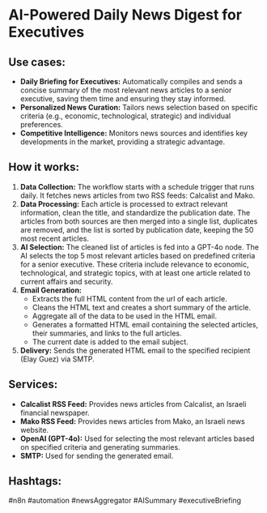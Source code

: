 # AI-Powered Daily News Digest for Executives

## Use cases:

- **Daily Briefing for Executives:** Automatically compiles and sends a concise summary of the most relevant news articles to a senior executive, saving them time and ensuring they stay informed.
- **Personalized News Curation:** Tailors news selection based on specific criteria (e.g., economic, technological, strategic) and individual preferences.
- **Competitive Intelligence:** Monitors news sources and identifies key developments in the market, providing a strategic advantage.

## How it works:

1.  **Data Collection:** The workflow starts with a schedule trigger that runs daily. It fetches news articles from two RSS feeds: Calcalist and Mako.
2.  **Data Processing:** Each article is processed to extract relevant information, clean the title, and standardize the publication date. The articles from both sources are then merged into a single list, duplicates are removed, and the list is sorted by publication date, keeping the 50 most recent articles.
3.  **AI Selection:** The cleaned list of articles is fed into a GPT-4o node. The AI selects the top 5 most relevant articles based on predefined criteria for a senior executive. These criteria include relevance to economic, technological, and strategic topics, with at least one article related to current affairs and security.
4.  **Email Generation:**
    -   Extracts the full HTML content from the url of each article.
    -   Cleans the HTML text and creates a short summary of the article.
    -   Aggregate all of the data to be used in the HTML email.
    -   Generates a formatted HTML email containing the selected articles, their summaries, and links to the full articles.
    -   The current date is added to the email subject.
5.  **Delivery:** Sends the generated HTML email to the specified recipient (Elay Guez) via SMTP.

## Services:

-   **Calcalist RSS Feed:** Provides news articles from Calcalist, an Israeli financial newspaper.
-   **Mako RSS Feed:** Provides news articles from Mako, an Israeli news website.
-   **OpenAI (GPT-4o):** Used for selecting the most relevant articles based on specified criteria and generating summaries.
-   **SMTP:** Used for sending the generated email.

## Hashtags:

#n8n #automation #newsAggregator #AISummary #executiveBriefing
